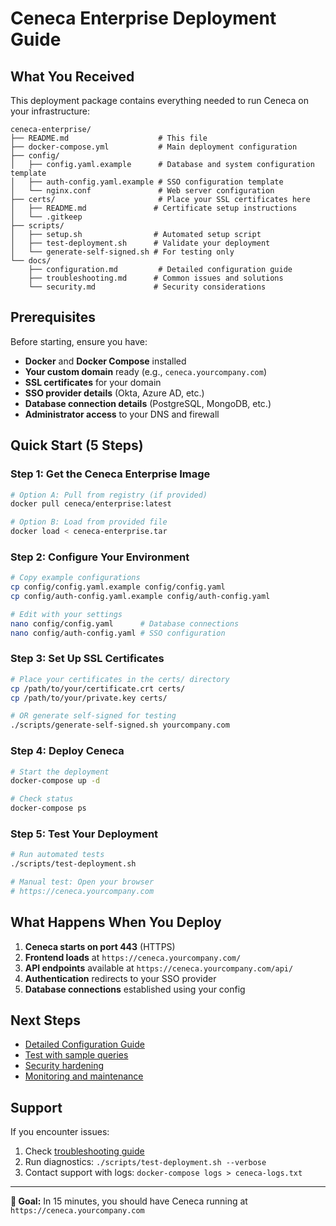 # Ceneca Enterprise Deployment Guide

## What You Received

This deployment package contains everything needed to run Ceneca on your infrastructure:

```
ceneca-enterprise/
├── README.md                    # This file
├── docker-compose.yml           # Main deployment configuration
├── config/
│   ├── config.yaml.example      # Database and system configuration template
│   ├── auth-config.yaml.example # SSO configuration template
│   └── nginx.conf               # Web server configuration
├── certs/                       # Place your SSL certificates here
│   ├── README.md               # Certificate setup instructions
│   └── .gitkeep
├── scripts/
│   ├── setup.sh                # Automated setup script
│   ├── test-deployment.sh      # Validate your deployment
│   └── generate-self-signed.sh # For testing only
└── docs/
    ├── configuration.md         # Detailed configuration guide
    ├── troubleshooting.md      # Common issues and solutions
    └── security.md             # Security considerations

```

## Prerequisites

Before starting, ensure you have:

- **Docker** and **Docker Compose** installed
- **Your custom domain** ready (e.g., `ceneca.yourcompany.com`)
- **SSL certificates** for your domain
- **SSO provider details** (Okta, Azure AD, etc.)
- **Database connection details** (PostgreSQL, MongoDB, etc.)
- **Administrator access** to your DNS and firewall

## Quick Start (5 Steps)

### Step 1: Get the Ceneca Enterprise Image
```bash
# Option A: Pull from registry (if provided)
docker pull ceneca/enterprise:latest

# Option B: Load from provided file
docker load < ceneca-enterprise.tar
```

### Step 2: Configure Your Environment
```bash
# Copy example configurations
cp config/config.yaml.example config/config.yaml
cp config/auth-config.yaml.example config/auth-config.yaml

# Edit with your settings
nano config/config.yaml      # Database connections
nano config/auth-config.yaml # SSO configuration
```

### Step 3: Set Up SSL Certificates
```bash
# Place your certificates in the certs/ directory
cp /path/to/your/certificate.crt certs/
cp /path/to/your/private.key certs/

# OR generate self-signed for testing
./scripts/generate-self-signed.sh yourcompany.com
```

### Step 4: Deploy Ceneca
```bash
# Start the deployment
docker-compose up -d

# Check status
docker-compose ps
```

### Step 5: Test Your Deployment
```bash
# Run automated tests
./scripts/test-deployment.sh

# Manual test: Open your browser
# https://ceneca.yourcompany.com
```

## What Happens When You Deploy

1. **Ceneca starts on port 443** (HTTPS)
2. **Frontend loads** at `https://ceneca.yourcompany.com/`
3. **API endpoints** available at `https://ceneca.yourcompany.com/api/`
4. **Authentication** redirects to your SSO provider
5. **Database connections** established using your config

## Next Steps

- [Detailed Configuration Guide](docs/configuration.md)
- [Test with sample queries](docs/testing.md)
- [Security hardening](docs/security.md)
- [Monitoring and maintenance](docs/monitoring.md)

## Support

If you encounter issues:
1. Check [troubleshooting guide](docs/troubleshooting.md)
2. Run diagnostics: `./scripts/test-deployment.sh --verbose`
3. Contact support with logs: `docker-compose logs > ceneca-logs.txt`

---

**🎯 Goal:** In 15 minutes, you should have Ceneca running at `https://ceneca.yourcompany.com` 